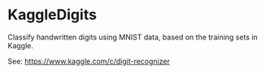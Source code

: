 KaggleDigits
============

Classify handwritten digits using MNIST data, based on the training sets in Kaggle. 

See: https://www.kaggle.com/c/digit-recognizer
